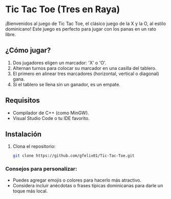 # Tic Tac Toe (Tres en Raya)

¡Bienvenidos al juego de Tic Tac Toe, el clásico juego de la X y la O, al estilo dominicano! Este juego es perfecto para jugar con los panas en un rato libre.

## ¿Cómo jugar?

1. Dos jugadores eligen un marcador: 'X' o 'O'.
2. Alternan turnos para colocar su marcador en una casilla del tablero.
3. El primero en alinear tres marcadores (horizontal, vertical o diagonal) gana.
4. Si el tablero se llena sin un ganador, es un empate.

## Requisitos

- Compilador de C++ (como MinGW).
- Visual Studio Code o tu IDE favorito.

## Instalación

1. Clona el repositorio:
   ```bash
   git clone https://github.com/gfelix01/Tic-Tac-Toe.git
   ```

### Consejos para personalizar:

- Puedes agregar emojis o colores para hacerlo más atractivo.
- Considera incluir anécdotas o frases típicas dominicanas para darle un toque más local.
